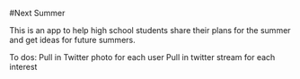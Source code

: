 #Next Summer

This is an app to help high school students share their plans for the summer and get ideas for future summers.

To dos:
Pull in Twitter photo for each user
Pull in twitter stream for each interest

